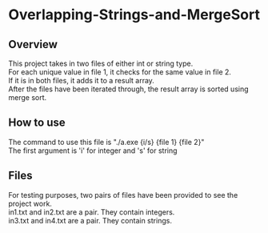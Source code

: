 # Overlapping-Strings-and-MergeSort

## Overview
This project takes in two files of either int or string type.  
For each unique value in file 1, it checks for the same value in file 2.  
If it is in both files, it adds it to a result array.  
After the files have been iterated through, the result array is sorted using merge sort.  

## How to use
The command to use this file is "./a.exe {i/s} {file 1} {file 2}"  
The first argument is 'i' for integer and 's' for string  

## Files
For testing purposes, two pairs of files have been provided to see the project work.  
in1.txt and in2.txt are a pair. They contain integers.  
in3.txt and in4.txt are a pair. They contain strings.  
